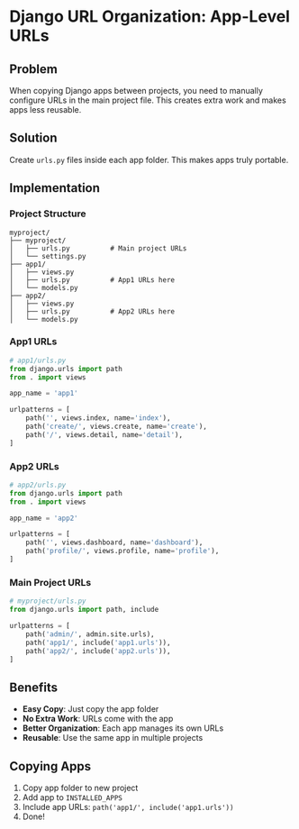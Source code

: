 
# Django URL Organization: App-Level URLs

## Problem

When copying Django apps between projects, you need to manually configure URLs in the main project file. This creates extra work and makes apps less reusable.

## Solution

Create `urls.py` files inside each app folder. This makes apps truly portable.

## Implementation

### Project Structure
```
myproject/
├── myproject/
│   ├── urls.py          # Main project URLs
│   └── settings.py
├── app1/
│   ├── views.py
│   ├── urls.py          # App1 URLs here
│   └── models.py
├── app2/
│   ├── views.py
│   ├── urls.py          # App2 URLs here
│   └── models.py
```

### App1 URLs
```python
# app1/urls.py
from django.urls import path
from . import views

app_name = 'app1'

urlpatterns = [
    path('', views.index, name='index'),
    path('create/', views.create, name='create'),
    path('/', views.detail, name='detail'),
]
```

### App2 URLs
```python
# app2/urls.py
from django.urls import path
from . import views

app_name = 'app2'

urlpatterns = [
    path('', views.dashboard, name='dashboard'),
    path('profile/', views.profile, name='profile'),
]
```

### Main Project URLs
```python
# myproject/urls.py
from django.urls import path, include

urlpatterns = [
    path('admin/', admin.site.urls),
    path('app1/', include('app1.urls')),
    path('app2/', include('app2.urls')),
]
```

## Benefits

- **Easy Copy**: Just copy the app folder
- **No Extra Work**: URLs come with the app
- **Better Organization**: Each app manages its own URLs
- **Reusable**: Use the same app in multiple projects

## Copying Apps

1. Copy app folder to new project
2. Add app to `INSTALLED_APPS`
3. Include app URLs: `path('app1/', include('app1.urls'))`
4. Done!